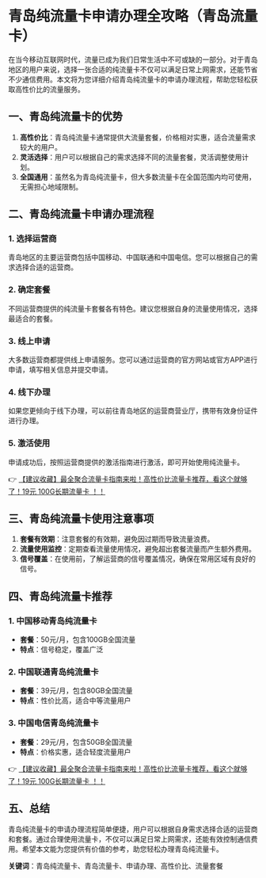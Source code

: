 # 青岛纯流量卡申请办理全攻略（青岛流量卡）

在当今移动互联网时代，流量已成为我们日常生活中不可或缺的一部分。对于青岛地区的用户来说，选择一张合适的纯流量卡不仅可以满足日常上网需求，还能节省不少通信费用。本文将为您详细介绍青岛纯流量卡的申请办理流程，帮助您轻松获取高性价比的流量服务。

## 一、青岛纯流量卡的优势

1. **高性价比**：青岛纯流量卡通常提供大流量套餐，价格相对实惠，适合流量需求较大的用户。
2. **灵活选择**：用户可以根据自己的需求选择不同的流量套餐，灵活调整使用计划。
3. **全国通用**：虽然名为青岛纯流量卡，但大多数流量卡在全国范围内均可使用，无需担心地域限制。

## 二、青岛纯流量卡申请办理流程

### 1. 选择运营商
青岛地区的主要运营商包括中国移动、中国联通和中国电信。您可以根据自己的需求选择合适的运营商。

### 2. 确定套餐
不同运营商提供的纯流量卡套餐各有特色。建议您根据自身的流量使用情况，选择最适合的套餐。

### 3. 线上申请
大多数运营商都提供线上申请服务。您可以通过运营商的官方网站或官方APP进行申请，填写相关信息并提交申请。

### 4. 线下办理
如果您更倾向于线下办理，可以前往青岛地区的运营商营业厅，携带有效身份证件进行办理。

### 5. 激活使用
申请成功后，按照运营商提供的激活指南进行激活，即可开始使用纯流量卡。

👉 [【建议收藏】最全聚合流量卡指南来啦！高性价比流量卡推荐，看这个就够了！19元 100G长期流量卡 ！！](https://bit.ly/Liuliangka)

## 三、青岛纯流量卡使用注意事项

1. **套餐有效期**：注意套餐的有效期，避免因过期而导致流量浪费。
2. **流量使用监控**：定期查看流量使用情况，避免超出套餐流量而产生额外费用。
3. **信号覆盖**：在使用前，了解运营商的信号覆盖情况，确保在常用区域有良好的信号。

## 四、青岛纯流量卡推荐

### 1. 中国移动青岛纯流量卡
- **套餐**：50元/月，包含100GB全国流量
- **特点**：信号稳定，覆盖广泛

### 2. 中国联通青岛纯流量卡
- **套餐**：39元/月，包含80GB全国流量
- **特点**：性价比高，适合中等流量用户

### 3. 中国电信青岛纯流量卡
- **套餐**：29元/月，包含50GB全国流量
- **特点**：价格实惠，适合轻度流量用户

👉 [【建议收藏】最全聚合流量卡指南来啦！高性价比流量卡推荐，看这个就够了！19元 100G长期流量卡 ！！](https://bit.ly/Liuliangka)

## 五、总结

青岛纯流量卡的申请办理流程简单便捷，用户可以根据自身需求选择合适的运营商和套餐。通过合理使用流量卡，不仅可以满足日常上网需求，还能有效控制通信费用。希望本文能为您提供有价值的参考，助您轻松办理青岛纯流量卡。

**关键词**：青岛纯流量卡、青岛流量卡、申请办理、高性价比、流量套餐
